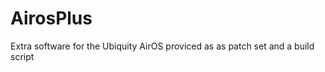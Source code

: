 AirosPlus
=========

Extra software for the Ubiquity AirOS proviced as as patch set and a build script